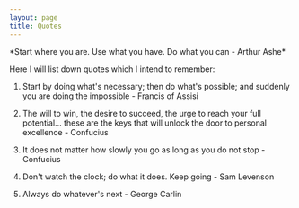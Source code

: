 ```yaml
---
layout: page
title: Quotes
---
```


<p class="message">
*Start where you are. Use what you have. Do what you can - Arthur Ashe*
</p>

Here I will list down quotes which I intend to remember:

1. Start by doing what's necessary; then do what's possible; and suddenly you are doing the impossible - Francis of Assisi

2. The will to win, the desire to succeed, the urge to reach your full potential... these are the keys that will unlock the door to personal excellence - Confucius 

3. It does not matter how slowly you go as long as you do not stop - Confucius

4. Don't watch the clock; do what it does. Keep going - Sam Levenson

5. Always do whatever's next - George Carlin
